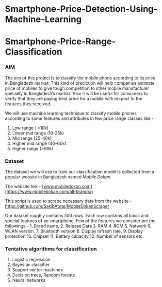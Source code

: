 # Smartphone-Price-Detection-Using-Machine-Learning

# Smartphone-Price-Range-Classification

### AIM

The aim of this project is to classify the mobile phone according to its price in Bangladesh market. This kind of prediction will help companies estimate price of mobiles to give tough competition to other mobile manufacturer specially in Bangladesh’s market. Also it will be useful for consumers to verify that they are paying best price for a mobile with respect to the features they received. 

We will use machine learning technique to classify mobile phones according to some features and attributes in few price range classes like - 

1. Low range ( <10k)
2. Lower mid range (10-25k)
3. Mid range (25-40k)
4. Higher mid range (40-60k)
5. Higher range (>60k)

### Dataset

The dataset we will use to train our classification model is collected from a popular website in Bangladesh named *Mobile Dokan.* 

The website link - [www.mobiledokan.com](https://www.mobiledokan.com/all-brands/)

This script is used to scrape necessary data from the website - https://github.com/SakibAbrar/MobileDokanScraper

Our dataset roughly contains 500 rows. Each row contains all basic and special features of an smartphone. Few of the features we consider are the followings - 1. Brand name, 2. Release Data 3. RAM 4. ROM 5. Network 6. WLAN version, 7. Bluetooth version 8. Display refresh rate, 9. Display protection 10. Chipset 11. Battery capacity 12. Number of sensors etc.

### Tentative algorithms for classification

1. Logistic regression
2. Bayesian classifier 
3. Support vector machines
4. Decision trees, Random forests
5. Neural networks
